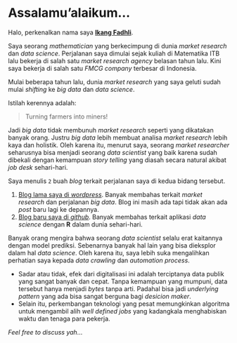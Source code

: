 Assalamu’alaikum…
================

Halo, perkenalkan nama saya [**Ikang
Fadhli**](www.linkedin.com/in/mohammad-rizka-fadhli-101).

Saya seorang *mathematician* yang berkecimpung di dunia *market
research* dan *data science*. Perjalanan saya dimulai sejak kuliah di
Matematika ITB lalu bekerja di salah satu *market research
agency* belasan tahun lalu. Kini saya bekerja di salah satu *FMCG company* terbesar di Indonesia.

Mulai beberapa tahun lalu, dunia *market research* yang saya geluti
sudah mulai *shifting* ke _big data_ dan *data science*.

Istilah kerennya adalah:

> Turning farmers into miners\!

Jadi *big data* tidak membunuh *market research* seperti yang dikatakan
banyak orang. Justru *big data* lebih membuat analisa *market research*
lebih kaya dan holistik. Oleh karena itu, menurut saya, seorang *market
researcher* seharusnya bisa menjadi seorang *data scientist* yang baik
karena sudah dibekali dengan kemampuan *story telling* yang diasah
secara natural akibat *job desk* sehari-hari.

Saya menulis `2` buah *blog* terkait perjalanan saya di kedua bidang
tersebut.

1.  [Blog lama saya di
    *wordpress*](https://passingthroughresearcher.wordpress.com/).
    Banyak membahas terkait *market research* dan perjalanan *big data*. Blog ini masih ada tapi tidak akan ada _post_ baru lagi ke depannya.
2.  [Blog baru saya di *github*](https://ikanx101.com/). Banyak membahas
    terkait aplikasi *data science* dengan **R** dalam dunia
    sehari-hari.

Banyak orang mengira bahwa seorang _data scientist_ selalu erat kaitannya dengan model prediksi. Sebenarnya banyak hal lain yang bisa dieksplor dalam hal _data science_. Oleh karena itu, saya lebih suka mengalihkan perhatian saya kepada _data crawling_ dan _automation process_.

- Sadar atau tidak, efek dari digitalisasi ini adalah terciptanya data publik yang sangat banyak dan cepat. Tanpa kemampuan yang mumpuni, data tersebut hanya menjadi _bytes_ tanpa arti. Padahal bisa jadi _underlying pattern_ yang ada bisa sangat berguna bagi _desicion maker_.
- Selain itu, perkembangan teknologi yang pesat memungkinkan algoritma untuk mengambil alih _well defined jobs_ yang kadangkala menghabiskan waktu dan tenaga para pekerja.

*Feel free to discuss yah*…
